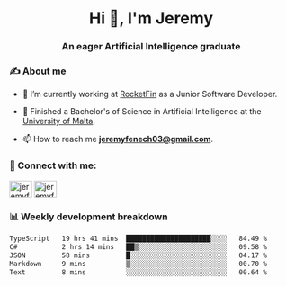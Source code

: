 <h1 align="center">Hi 👋, I'm Jeremy</h1>
<h3 align="center">An eager Artificial Intelligence graduate</h3>

<h3 align="left">✍ About me</h3>

- 🔭 I’m currently working at [RocketFin](https://rocketfin.co) as a Junior Software Developer.

- 🌱 Finished a Bachelor's of Science in Artificial Intelligence at the [University of Malta](https://www.linkedin.com/school/university-of-malta/).

- 📫 How to reach me **jeremyfenech03@gmail.com**.

<h3 align="left">🔗 Connect with me:</h3>
<p align="left">
<a href="https://linkedin.com/in/jeremyfenech" target="blank"><img align="center" src="https://raw.githubusercontent.com/rahuldkjain/github-profile-readme-generator/master/src/images/icons/Social/linked-in-alt.svg" alt="jeremyfenech" height="30" width="40" /></a>
<a href="https://www.leetcode.com/jeremyfen" target="blank"><img align="center" src="https://raw.githubusercontent.com/rahuldkjain/github-profile-readme-generator/master/src/images/icons/Social/leet-code.svg" alt="jeremyfen" height="30" width="40" /></a>
</p>


<h3 align="left">📊 Weekly development breakdown</h3>

<!--START_SECTION:waka-->

```txt
TypeScript   19 hrs 41 mins  █████████████████████░░░░   84.49 %
C#           2 hrs 14 mins   ██▒░░░░░░░░░░░░░░░░░░░░░░   09.58 %
JSON         58 mins         █░░░░░░░░░░░░░░░░░░░░░░░░   04.17 %
Markdown     9 mins          ▒░░░░░░░░░░░░░░░░░░░░░░░░   00.70 %
Text         8 mins          ░░░░░░░░░░░░░░░░░░░░░░░░░   00.64 %
```

<!--END_SECTION:waka-->
